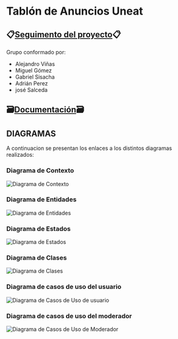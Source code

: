 # Tablón de Anuncios Uneat 

## 📋[Seguimento del proyecto](https://github.com/users/miguelgomez75/projects/3/views/1)📋

Grupo conformado por:

- Alejandro Viñas
- Miguel Gómez
- Gabriel Sisacha
- Adrián Perez
- josé Salceda

## 🗃️[Documentación](Documentación)🗃️
## DIAGRAMAS

A continuacion se presentan los enlaces a los distintos diagramas realizados:

### Diagrama de Contexto
![Diagrama de Contexto](https://github.com/miguelgomez75/24-25-IdSw1-SDR/blob/main/images/modelosUML%20-%20SVG/2ª_Iteración/Diagrama_Contexto.svg)
### Diagrama de Entidades
![Diagrama de Entidades](https://github.com/miguelgomez75/24-25-IdSw1-SDR/blob/main/images/modelosUML%20-%20SVG/2ª_Iteración/Diagrama_Entidades.svg)
### Diagrama de Estados
![Diagrama de Estados](https://github.com/miguelgomez75/24-25-IdSw1-SDR/blob/main/images/modelosUML%20-%20SVG/2ª_Iteración/Diagrama_Estados.svg)
### Diagrama de Clases
![Diagrama de Clases](https://github.com/miguelgomez75/24-25-IdSw1-SDR/blob/main/images/modelosUML%20-%20SVG/2ª_Iteración/Diagrama_clases.svg)
### Diagrama de casos de uso del usuario
![Diagrama de Casos de Uso de usuario](https://github.com/miguelgomez75/24-25-IdSw1-SDR/blob/main/images/modelosUML%20-%20SVG/2ª_Iteración/Diagrama_casos_uso_usuario.svg)
### Diagrama de casos de uso del moderador
![Diagrama de Casos de Uso de Moderador](https://github.com/miguelgomez75/24-25-IdSw1-SDR/blob/main/images/modelosUML%20-%20SVG/2ª_Iteración/Diagrama_casos_uso_mod.svg)



